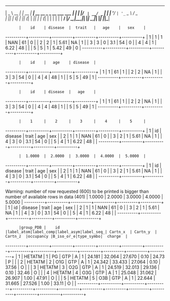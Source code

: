____        _        _____                         
|  _ \  __ _| |_ __ _|  ___| __ __ _ _ __ ___   ___ 
| | | |/ _` | __/ _` | |_ | '__/ _` | '_ ` _ \ / _ \
| |_| | (_| | || (_| |  _|| | | (_| | | | | | |  __/
|____/ \__,_|\__\__,_|_|  |_|  \__,_|_| |_| |_|\___|

          |    id    | disease  |  trait   |   age    |   sex    |
----------+----------+----------+----------+----------+----------+
|    1    |    1     |    1     |   NAN    |    61    |    0     |
|    2    |    2     |    1     |   5.61   |    NA    |    1     |
|    3    |    3     |    0     |   3.1    |    54    |    0     |
|    4    |    4     |    1     |   6.22   |    48    |          |
|    5    |    5     |    1     |   5.42   |    49    |    0     |
----------+----------+----------+----------+----------+----------+

          |    id    |   age    | disease  |
----------+----------+----------+----------+
|    1    |    1     |    61    |    1     |
|    2    |    2     |    NA    |    1     |
|    3    |    3     |    54    |    0     |
|    4    |    4     |    48    |    1     |
|    5    |    5     |    49    |    1     |
----------+----------+----------+----------+

          |    id    | disease  |   age    |
----------+----------+----------+----------+
|    1    |    1     |    61    |    1     |
|    2    |    2     |    NA    |    1     |
|    3    |    3     |    54    |    0     |
|    4    |    4     |    48    |    1     |
|    5    |    5     |    49    |    1     |
----------+----------+----------+----------+

          |    1     |    2     |    3     |    4     |    5     |
----------+----------+----------+----------+----------+----------+
|    1    |    id    | disease  |  trait   |   age    |   sex    |
|    2    |    1     |    1     |   NAN    |    61    |    0     |
|    3    |    2     |    1     |   5.61   |    NA    |    1     |
|    4    |    3     |    0     |   3.1    |    54    |    0     |
|    5    |    4     |    1     |   6.22   |    48    |          |
----------+----------+----------+----------+----------+----------+

          |  1.0000  |  2.0000  |  3.0000  |  4.0000  |  5.0000  |
----------+----------+----------+----------+----------+----------+
|    1    |    id    | disease  |  trait   |   age    |   sex    |
|    2    |    1     |    1     |   NAN    |    61    |    0     |
|    3    |    2     |    1     |   5.61   |    NA    |    1     |
|    4    |    3     |    0     |   3.1    |    54    |    0     |
|    5    |    4     |    1     |   6.22   |    48    |          |
----------+----------+----------+----------+----------+----------+

Warning: number of row requested (600) to be printed is bigger than number of available rows in data (401)
          |  1.0000  |  2.0000  |  3.0000  |  4.0000  |  5.0000  |
----------+----------+----------+----------+----------+----------+
|    1    |    id    | disease  |  trait   |   age    |   sex    |
|    2    |    1     |    1     |   NAN    |    61    |    0     |
|    3    |    2     |    1     |   5.61   |    NA    |    1     |
|    4    |    3     |    0     |   3.1    |    54    |    0     |
|    5    |    4     |    1     |   6.22   |    48    |          |
----------+----------+----------+----------+----------+----------+

          |group_PDB |    id    |label_atom|label_comp|label_asym|label_seq_| Cartn_x  | Cartn_y  | Cartn_z  |occupancy |B_iso_or_e|type_symbo|  charge  |
----------+----------+----------+----------+----------+----------+----------+----------+----------+----------+----------+----------+----------+----------+
|    1    |  HETATM  |    1     |    PG    |   GTP    |    A     |    1     |  24.181  |  32.064  |  27.670  |   0.10   |  24.73   |    P     |          |
|    2    |  HETATM  |    2     |   O1G    |   GTP    |    A     |    1     |  24.342  |  33.433  |  27.064  |   0.10   |  37.56   |    O     |          |
|    3    |  HETATM  |    3     |   O2G    |   GTP    |    A     |    1     |  24.519  |  32.013  |  29.136  |   0.10   |  32.46   |    O     |          |
|    4    |  HETATM  |    4     |   O3G    |   GTP    |    A     |    1     |  25.048  |  31.062  |  26.907  |   1.00   |  47.91   |    O     |          |
|    5    |  HETATM  |    5     |   O3B    |   GTP    |    A     |    1     |  22.644  |  31.665  |  27.526  |   1.00   |  33.11   |    O     |          |
----------+----------+----------+----------+----------+----------+----------+----------+----------+----------+----------+----------+----------+----------+

